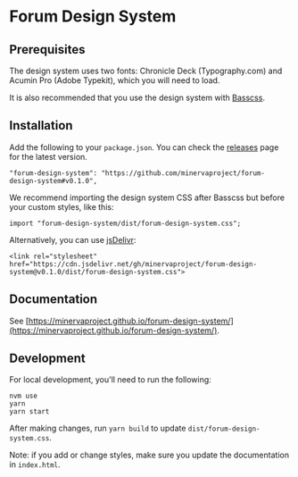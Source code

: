 # Forum Design System

## Prerequisites

The design system uses two fonts: Chronicle Deck (Typography.com) and Acumin Pro (Adobe Typekit), which you will need to load.

It is also recommended that you use the design system with [Basscss](https://basscss.com/).

## Installation

Add the following to your `package.json`. You can check the [releases](https://github.com/minervaproject/forum-design-system/releases) page for the latest version.

```
"forum-design-system": "https://github.com/minervaproject/forum-design-system#v0.1.0",
```

We recommend importing the design system CSS after Basscss but before your custom styles, like this:

```
import "forum-design-system/dist/forum-design-system.css";
```

Alternatively, you can use [jsDelivr](https://www.jsdelivr.com/):

```
<link rel="stylesheet" href="https://cdn.jsdelivr.net/gh/minervaproject/forum-design-system@v0.1.0/dist/forum-design-system.css">
```

## Documentation

See [https://minervaproject.github.io/forum-design-system/](https://minervaproject.github.io/forum-design-system/).

## Development

For local development, you'll need to run the following:

```
nvm use
yarn
yarn start
```

After making changes, run `yarn build` to update `dist/forum-design-system.css`.

Note: if you add or change styles, make sure you update the documentation in `index.html`.
